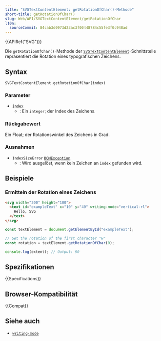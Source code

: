 ```yaml
---
title: "SVGTextContentElement: getRotationOfChar()-Methode"
short-title: getRotationOfChar()
slug: Web/API/SVGTextContentElement/getRotationOfChar
l10n:
  sourceCommit: 84cab3d0973d23ac3f00448784c55fe3f0c948ad
---
```


{{APIRef("SVG")}}

Die `getRotationOfChar()`-Methode der [`SVGTextContentElement`](/de/docs/Web/API/SVGTextContentElement)-Schnittstelle repräsentiert die Rotation eines typografischen Zeichens.

## Syntax

```js-nolint
SVGTextContentElement.getRotationOfChar(index)
```

### Parameter

- `index`
  - : Ein `integer`; der Index des Zeichens.

### Rückgabewert

Ein Float; der Rotationswinkel des Zeichens in Grad.

### Ausnahmen

- `IndexSizeError` [`DOMException`](/de/docs/Web/API/DOMException)
  - : Wird ausgelöst, wenn kein Zeichen an `index` gefunden wird.

## Beispiele

### Ermitteln der Rotation eines Zeichens

```html
<svg width="200" height="100">
  <text id="exampleText" x="10" y="40" writing-mode="vertical-rl">
    Hello, SVG
  </text>
</svg>
```

```js
const textElement = document.getElementById("exampleText");

// Get the rotation of the first character "H"
const rotation = textElement.getRotationOfChar(0);

console.log(extent); // Output: 90
```

## Spezifikationen

{{Specifications}}

## Browser-Kompatibilität

{{Compat}}

## Siehe auch

- [`writing-mode`](/de/docs/Web/CSS/writing-mode)
